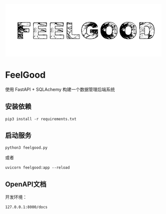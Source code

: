 ![](static/logo.png)

# FeelGood

使用 FastAPI + SQLAchemy 构建一个数据管理后端系统

## 安装依赖

```shell
pip3 install -r requirements.txt
```

## 启动服务

```shell
python3 feelgood.py
```

或者

```shell
uvicorn feelgood:app --reload
```

## OpenAPI文档

开发环境：

```shell
127.0.0.1:8000/docs
```

